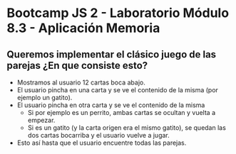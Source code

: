 # Bootcamp JS 2 - Laboratorio Módulo 8.3 - Aplicación Memoria

## Queremos implementar el clásico juego de las parejas ¿En que consiste esto?

- Mostramos al usuario 12 cartas boca abajo.
- El usuario pincha en una carta y se ve el contenido de la misma (por ejemplo un gatito).
- El usuario pincha en otra carta y se ve el contenido de la misma
  - Si por ejemplo es un perrito, ambas cartas se ocultan y vuelta a empezar.
  - Si es un gatito (y la carta origen era el mismo gatito), se quedan las dos cartas bocarriba y el usuario vuelve a jugar.
- Esto así hasta que el usuario encuentre todas las parejas.

